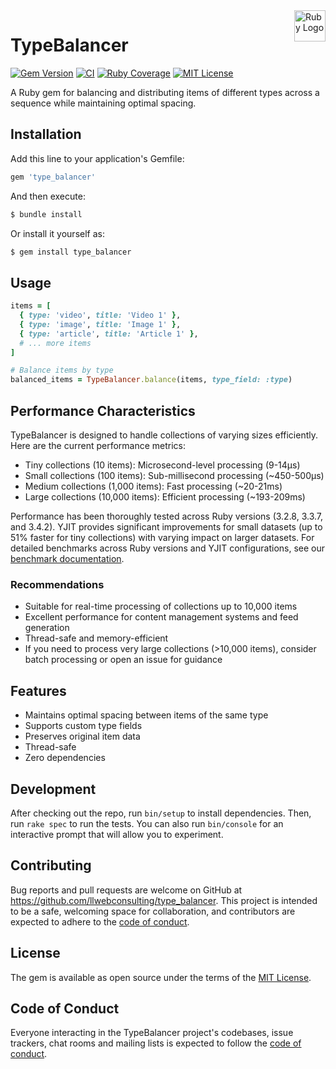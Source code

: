 <img src="https://www.ruby-lang.org/images/header-ruby-logo.png" width="50" align="right" alt="Ruby Logo"/>

# TypeBalancer

[![Gem Version](https://badge.fury.io/rb/type_balancer.svg)](https://badge.fury.io/rb/type_balancer)
[![CI](https://github.com/llwebconsulting/type_balancer/actions/workflows/ci.yml/badge.svg)](https://github.com/llwebconsulting/type_balancer/actions/workflows/ci.yml)
[![Ruby Coverage](https://img.shields.io/badge/ruby--coverage-78.57%25-yellow.svg)](https://github.com/llwebconsulting/type_balancer/blob/main/coverage/index.html)
[![MIT License](https://img.shields.io/badge/license-MIT-blue.svg)](LICENSE.txt)

A Ruby gem for balancing and distributing items of different types across a sequence while maintaining optimal spacing.

## Installation

Add this line to your application's Gemfile:

```ruby
gem 'type_balancer'
```

And then execute:

```bash
$ bundle install
```

Or install it yourself as:

```bash
$ gem install type_balancer
```

## Usage

```ruby
items = [
  { type: 'video', title: 'Video 1' },
  { type: 'image', title: 'Image 1' },
  { type: 'article', title: 'Article 1' },
  # ... more items
]

# Balance items by type
balanced_items = TypeBalancer.balance(items, type_field: :type)
```

## Performance Characteristics

TypeBalancer is designed to handle collections of varying sizes efficiently. Here are the current performance metrics:

- Tiny collections (10 items): Microsecond-level processing (9-14μs)
- Small collections (100 items): Sub-millisecond processing (~450-500μs)
- Medium collections (1,000 items): Fast processing (~20-21ms)
- Large collections (10,000 items): Efficient processing (~193-209ms)

Performance has been thoroughly tested across Ruby versions (3.2.8, 3.3.7, and 3.4.2). YJIT provides significant improvements for small datasets (up to 51% faster for tiny collections) with varying impact on larger datasets. For detailed benchmarks across Ruby versions and YJIT configurations, see our [benchmark documentation](docs/benchmarks/README.md).

### Recommendations

- Suitable for real-time processing of collections up to 10,000 items
- Excellent performance for content management systems and feed generation
- Thread-safe and memory-efficient
- If you need to process very large collections (>10,000 items), consider batch processing or open an issue for guidance

## Features

- Maintains optimal spacing between items of the same type
- Supports custom type fields
- Preserves original item data
- Thread-safe
- Zero dependencies

## Development

After checking out the repo, run `bin/setup` to install dependencies. Then, run `rake spec` to run the tests. You can also run `bin/console` for an interactive prompt that will allow you to experiment.

## Contributing

Bug reports and pull requests are welcome on GitHub at https://github.com/llwebconsulting/type_balancer. This project is intended to be a safe, welcoming space for collaboration, and contributors are expected to adhere to the [code of conduct](https://github.com/llwebconsulting/type_balancer/blob/main/CODE_OF_CONDUCT.md).

## License

The gem is available as open source under the terms of the [MIT License](https://opensource.org/licenses/MIT).

## Code of Conduct

Everyone interacting in the TypeBalancer project's codebases, issue trackers, chat rooms and mailing lists is expected to follow the [code of conduct](https://github.com/llwebconsulting/type_balancer/blob/main/CODE_OF_CONDUCT.md).
